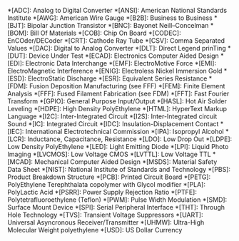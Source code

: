 *[ADC]: Analog to Digital Converter
*[ANSI]: American National Standards Institute
*[AWG]: American Wire Gauge
*[B2B]: Business to Business
*[BJT]: Bipolar Junction Transistor
*[BNC]: Bayonet Neill–Concelman
*[BOM]: Bill Of Materials
*[COB]: Chip On Board
*[CODEC]: EnCOder/DECoder
*[CRT]: Cathode Ray Tube
*[CSV]: Comma Separated Values
*[DAC]: Digital to Analog Converter
*[DLT]: Direct Legend prinTing
*[DUT]: Device Under Test
*[ECAD]: Electronics Computer Aided Design
*[EDI]: Electronic Data Interchange
*[EMF]: ElectroMotive Force
*[EMI]: ElectroMagnetic Interference
*[ENIG]: Electroless Nickel Immersion Gold
*[ESD]: ElectroStatic Discharge
*[ESR]: Equivalent Series Resistance
*[FDM]: Fusion Deposition Manufacturing (see FFF)
*[FEM]: Finite Element Analysis
*[FFF]: Fused Filament Fabrication (see FDM)
*[FFT]: Fast Fourier Transform
*[GPIO]: General Purpose Input/Output
*[HASL]: Hot Air Solder Leveling
*[HDPE]: High Density PolyEthylene
*[HTML]: HyperText Markup Language
*[I2C]: Inter-Integrated Circuit
*[I2S]: Inter-Integrated circuit Sound
*[IC]: Integrated Circuit
*[IDC]: Insulation-Displacement Contact
*[IEC]: International Electrotechnical Commission
*[IPA]: Isopropyl Alcohol
*[LCR]: Inductance, Capacitance, Resistance
*[LDO]: Low Drop Out
*[LDPE]: Low Density PolyEthylene 
*[LED]: Light Emitting Diode
*[LPI]: Liquid Photo Imaging
*[LVCMOS]: Low Voltage CMOS
*[LVTTL]: Low Voltage TTL
*[MCAD]: Mechanical Computer Aided Design
*[MSDS]: Material Safety Data Sheet
*[NIST]: National Institute of Standards and Technology
*[PBS]: Product Breakdown Structure
*[PCB]: Printed Circuit Board
*[PETG]: PolyEthylene Terephthalata copolymer with Glycol modifier
*[PLA]: PolyLactic Acid
*[PSRR]: Power Supply Rejection Ratio
*[PTFE]: Polytetrafluoroethylene (Teflon)
*[PWM]: Pulse Width Modulation
*[SMD]: Surface Mount Device
*[SPI]: Serial Peripheral Interface
*[THT]: Through Hole Technology
*[TVS]: Transient Voltage Suppressors
*[UART]: Universal Asyncronous Receiver/Transmitter
*[UHMW]: Ultra-High Molecular Weight polyethylene
*[USD]: US Dollar Currency